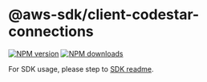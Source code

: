 # @aws-sdk/client-codestar-connections

[![NPM version](https://img.shields.io/npm/v/@aws-sdk/client-codestar-connections/rc.svg)](https://www.npmjs.com/package/@aws-sdk/client-codestar-connections)
[![NPM downloads](https://img.shields.io/npm/dm/@aws-sdk/client-codestar-connections.svg)](https://www.npmjs.com/package/@aws-sdk/client-codestar-connections)

For SDK usage, please step to [SDK readme](https://github.com/aws/aws-sdk-js-v3).
